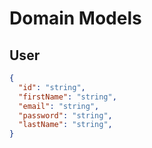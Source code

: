 # Domain Models

## User

````json
{
  "id": "string",
  "firstName": "string",
  "email": "string",
  "password": "string",
  "lastName": "string",
}
````
